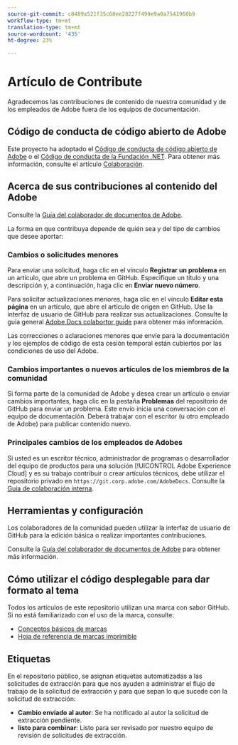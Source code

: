 ```yaml
---
source-git-commit: c8489a521f35c60ee28227f499e9a0a7541960b9
workflow-type: tm+mt
translation-type: tm+mt
source-wordcount: '435'
ht-degree: 23%

---
```

# Artículo de Contribute

Agradecemos las contribuciones de contenido de nuestra comunidad y de los empleados de Adobe fuera de los equipos de documentación.

## Código de conducta de código abierto de Adobe

Este proyecto ha adoptado el [Código de conducta de código abierto de Adobe](code-of-conduct.md) o el [Código de conducta de la Fundación .NET](https://dotnetfoundation.org/code-of-conduct). Para obtener más información, consulte el artículo [Colaboración](contributing.md).

## Acerca de sus contribuciones al contenido del Adobe

Consulte la [Guía del colaborador de documentos de Adobe](https://docs.adobe.com/help/en/contributor/contributor-guide/introduction.html).

La forma en que contribuya depende de quién sea y del tipo de cambios que desee aportar:

### Cambios o solicitudes menores

Para enviar una solicitud, haga clic en el vínculo **Registrar un problema** en un artículo, que abre un problema en GitHub. Especifique un título y una descripción y, a continuación, haga clic en **Enviar nuevo número**.

Para solicitar actualizaciones menores, haga clic en el vínculo **Editar esta página** en un artículo, que abre el artículo de origen en GitHub. Use la interfaz de usuario de GitHub para realizar sus actualizaciones. Consulte la guía general [Adobe Docs colabortor guide](https://docs.adobe.com/help/en/contributor/contributor-guide/introduction.html) para obtener más información.

Las correcciones o aclaraciones menores que envíe para la documentación y los ejemplos de código de esta cesión temporal están cubiertos por las condiciones de uso del Adobe.

### Cambios importantes o nuevos artículos de los miembros de la comunidad

Si forma parte de la comunidad de Adobe y desea crear un artículo o enviar cambios importantes, haga clic en la pestaña **Problemas** del repositorio de GitHub para enviar un problema. Este envío inicia una conversación con el equipo de documentación. Deberá trabajar con el escritor (u otro empleado de Adobe) para publicar contenido nuevo.

<!--
If you submit a pull request with significant changes to documentation and code examples, you'll see a message in the pull request asking you to submit an online contribution license agreement (CLA). You must complete the online form before we can review your pull request.
-->

### Principales cambios de los empleados de Adobes

Si usted es un escritor técnico, administrador de programas o desarrollador del equipo de productos para una solución [!UICONTROL Adobe Experience Cloud] y es su trabajo contribuir o crear artículos técnicos, debe utilizar el repositorio privado en `https://git.corp.adobe.com/AdobeDocs`. Consulte la [Guía de colaboración interna](https://docs.adobe.com/content/help/en/collaborative-doc-instructions/collaboration-guide/home.html).

<!--Employees from other parts of the Adobe world should use the public repo for minor updates.-->

## Herramientas y configuración

Los colaboradores de la comunidad pueden utilizar la interfaz de usuario de GitHub para la edición básica o realizar importantes contribuciones.

Consulte la [Guía del colaborador de documentos de Adobe](https://docs.adobe.com/help/en/contributor/contributor-guide/introduction.html) para obtener más información.

## Cómo utilizar el código desplegable para dar formato al tema

Todos los artículos de este repositorio utilizan una marca con sabor GitHub. Si no está familiarizado con el uso de la marca, consulte:

* [Conceptos básicos de marcas](https://help.github.com/articles/getting-started-with-writing-and-formatting-on-github/)
* [Hoja de referencia de marcas imprimible](https://guides.github.com/pdfs/markdown-cheatsheet-online.pdf)

## Etiquetas

En el repositorio público, se asignan etiquetas automatizadas a las solicitudes de extracción para que nos ayuden a administrar el flujo de trabajo de la solicitud de extracción y para que sepan lo que sucede con la solicitud de extracción:

* **Cambio enviado al autor**: Se ha notificado al autor la solicitud de extracción pendiente.
* **listo para combinar**: Listo para ser revisado por nuestro equipo de revisión de solicitudes de extracción.

